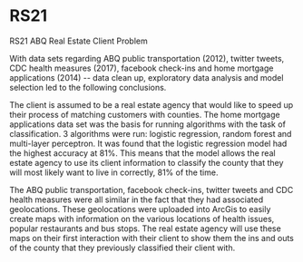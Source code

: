 # RS21
RS21 ABQ Real Estate Client Problem

With data sets regarding ABQ public transportation (2012), twitter tweets, CDC health measures (2017), facebook check-ins and
home mortgage applications (2014) -- data clean up, exploratory data analysis and model selection led to the following 
conclusions.

The client is assumed to be a real estate agency that would like to speed up their process of matching customers with 
counties. The home mortgage applications data set was the basis for running algorithms with the task of classification. 3 
algorithms were run: logistic regression, random forest and multi-layer perceptron. It was found that the logistic regression
model had the highest accuracy at 81%. This means that the model allows the real estate agency to use its client information 
to classify the county that they will most likely want to live in correctly, 81% of the time. 

The ABQ public transportation, facebook check-ins, twitter tweets and CDC health measures were all similar in the fact that 
they had associated geolocations. These geolocations were uploaded into ArcGis to easily create maps with information
on the various locations of health issues, popular restaurants and bus stops. The real estate agency will use these maps on 
their first interaction with their client to show them the ins and outs of the county that they previously classified their
client with. 

